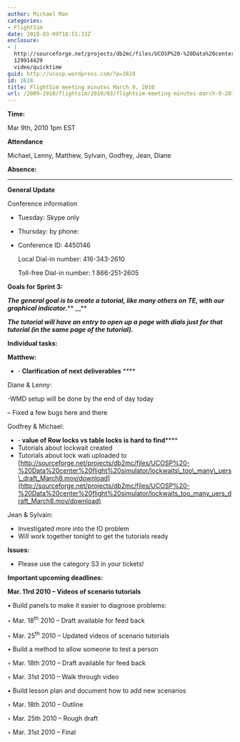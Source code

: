 ```yaml
---
author: Michael Man
categories:
- FlightSim
date: 2010-03-09T18:51:33Z
enclosure:
- |
  http://sourceforge.net/projects/db2mc/files/UCOSP%20-%20Data%20center%20flight%20simulator/lockwaits_too_many_uers_draft_March8.mov/download
  129914429
  video/quicktime
guid: http://ucosp.wordpress.com/?p=2618
id: 2618
title: FlightSim meeting minutes March 9, 2010
url: /2009-2010/flightsim/2010/03/flightsim-meeting-minutes-march-9-2010/
---
```


**Time:**

Mar 9th, 2010 1pm EST

**Attendance**

Michael, Lenny, Matthew, Sylvain, Godfrey, Jean, Diane

**Absence:** 

 ****

**General Update**

Conference information

  * Tuesday: Skype only
  * Thursday: by phone:
  * Conference ID: 4450146
  
    Local Dial-in number: 416-343-2610
  
    Toll-free Dial-in number: 1 866-251-2605

**Goals for Sprint 3:**

**_The general goal is to create a tutorial, like many others on TE, with our graphical indicator._**** __**

**_The tutorial will have an entry to open up a page with dials just for that tutorial (in the same page of the tutorial)._**

**Individual tasks:**

**Matthew:**

  * **·** **Clarification of next deliverables** ****

Diane & Lenny:

-WMD setup will be done by the end of day today

&#8211; Fixed a few bugs here and there
  
Godfrey & Michael:

  * **·** **value of Row locks vs table locks is hard to find******
  * Tutorials about lockwait created
  * Tutorials about lock wati uploaded to [http://sourceforge.net/projects/db2mc/files/UCOSP%20-%20Data%20center%20flight%20simulator/lockwaits\_too\_many\_uers\_draft_March8.mov/download](http://sourceforge.net/projects/db2mc/files/UCOSP%20-%20Data%20center%20flight%20simulator/lockwaits_too_many_uers_draft_March8.mov/download)

Jean & Sylvain:

  * Investigated more into the IO problem
  * Will work together tonight to get the tutorials ready

**Issues:**

  * Please use the category S3 in your tickets!

**Important upcoming deadlines:**

**Mar. 11rd 2010 &#8211; Videos of scenario tutorials**

• Build panels to make it easier to diagnose problems:
  
◦ Mar. 18<sup>th</sup> 2010 &#8211; Draft available for feed back
  
◦ Mar. 25<sup>th</sup> 2010 &#8211; Updated videos of scenario tutorials
  
• Build a method to allow someone to test a person
  
◦ Mar. 18th 2010 &#8211; Draft available for feed back
  
◦ Mar. 31st 2010 &#8211; Walk through video
  
• Build lesson plan and document how to add new scenarios
  
◦ Mar. 18th 2010 &#8211; Outline
  
◦ Mar. 25th 2010 &#8211; Rough draft
  
◦ Mar. 31st 2010 – Final